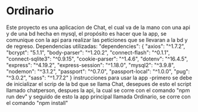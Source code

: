 # Ordinario
Este proyecto es una aplicacion de Chat, el cual va de la mano con una api 
y de una bd hecha en mysql, el propósito es hacer que la app, se comunique con 
la api para realizar las peticiones que se llevaran a la bd y de regreso.
Dependencias utilizadas: 
"dependencies": {
    "axios": "^1.7.2",
    "bcrypt": "5.1.1",
    "body-parser": "^1.20.2",
    "connect-flash": "^0.1.1",
    "connect-sqlite3": "^0.9.15",
    "cookie-parser": "^1.4.6",
    "dotenv": "^16.4.5",
    "express": "^4.19.2",
    "express-session": "^1.18.0",
    "mysql2": "^3.9.8",
    "nodemon": "^3.1.2",
    "passport": "^0.7.0",
    "passport-local": "^1.0.0",
    "pug": "^3.0.2",
    "sass": "^1.77.2"
  }
instrucciones para usar la app
-primero se debe de inicializar el scrip de la bd
que se llama Chat, desepues de esto el script llamado
chatperson, despues la api, la cual se corre con el comando 
"npm run dev"
y seguido de esto la app principal llamada Ordinario, se corre con el comando "npm install"
